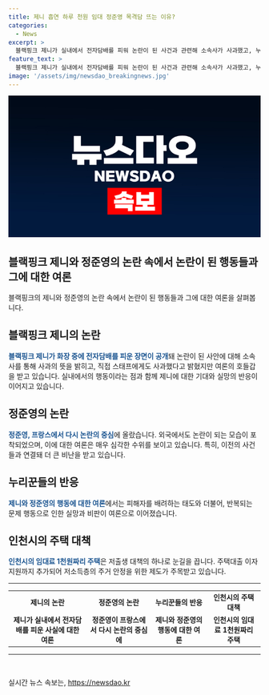 ```yaml
---
title: 제니 흡연 하루 천원 임대 정준영 목격담 뜨는 이유?
categories:
  - News
excerpt: >
  블랙핑크 제니가 실내에서 전자담배를 피워 논란이 된 사건과 관련해 소속사가 사과했고, 누리꾼들은 제니의 행동에 대해 실망을 표했습니다. 또한, 버닝썬 게이트의 핵심 인물인 정준영이 프랑스에서 목격된 사진이 등장해 논란이 일고 있으며, 이에 대한 누리꾼들의 비판이 이어졌습니다. 또한, 인천시가 신혼부부를 위해 하루 천 원의 임대료로 살 수 있는 집을 제공하기로 했습니다. 이로 인해 관심이 높아지고 있습니다.
feature_text: >
  블랙핑크 제니가 실내에서 전자담배를 피워 논란이 된 사건과 관련해 소속사가 사과했고, 누리꾼들은 제니의 행동에 대해 실망을 표했습니다. 또한, 버닝썬 게이트의 핵심 인물인 정준영이 프랑스에서 목격된 사진이 등장해 논란이 일고 있으며, 이에 대한 누리꾼들의 비판이 이어졌습니다. 또한, 인천시가 신혼부부를 위해 하루 천 원의 임대료로 살 수 있는 집을 제공하기로 했습니다. 이로 인해 관심이 높아지고 있습니다.
image: '/assets/img/newsdao_breakingnews.jpg'
---
```


<p><img src="/assets/img/newsdao_breakingnews.jpg" alt="cryptoinkorea 속보" /></p>

<h2>블랙핑크 제니와 정준영의 논란 속에서 논란이 된 행동들과 그에 대한 여론</h2>

<p data-ke-size="size16">블랙핑크의 제니와 정준영의 논란 속에서 논란이 된 행동들과 그에 대한 여론을 살펴봅니다.</p>

<h2 data-ke-size="size26">블랙핑크 제니의 논란</h2>

<p><b><span style="color: #1a5490;">블랙핑크 제니가 화장 중에 전자담배를 피운 장면이 공개</span></b>돼 논란이 된 사안에 대해 소속사를 통해 사과의 뜻을 밝히고, 직접 스태프에게도 사과했다고 밝혔지만 여론의 호들갑을 받고 있습니다. 실내에서의 행동이라는 점과 함께 제니에 대한 기대와 실망의 반응이 이어지고 있습니다.</p>

<h2 data-ke-size="size26">정준영의 논란</h2>

<p><b><span style="color: #1a5490;">정준영, 프랑스에서 다시 논란의 중심</span></b>에 올랐습니다. 외국에서도 논란이 되는 모습이 포착되었으며, 이에 대한 여론은 매우 심각한 수위를 보이고 있습니다. 특히, 이전의 사건들과 연결돼 더 큰 비난을 받고 있습니다.</p>

<h2 data-ke-size="size26">누리꾼들의 반응</h2>

<p><b><span style="color: #1a5490;">제니와 정준영의 행동에 대한 여론</span></b>에서는 피해자를 배려하는 태도와 더불어, 반복되는 문제 행동으로 인한 실망과 비판이 여론으로 이어졌습니다.</p>

<h2 data-ke-size="size26">인천시의 주택 대책</h2>

<p><b><span style="color: #1a5490;">인천시의 임대료 1천원짜리 주택</span></b>은 저출생 대책의 하나로 눈길을 끕니다. 주택대출 이자 지원까지 추가되어 저소득층의 주거 안정을 위한 제도가 주목받고 있습니다.</p>

<hr>

<table>
  <tbody>
    <tr>
      <td style="text-align: center; height: 17px;"><b>제니의 논란</b></td>
      <td style="text-align: center; height: 17px;"><b>정준영의 논란</b></td>
      <td style="text-align: center; height: 17px;"><b>누리꾼들의 반응</b></td>
      <td style="text-align: center; height: 17px;"><b>인천시의 주택 대책</b></td>
    </tr>
    <tr>
      <td style="text-align: center; height: 17px;"><b>제니가 실내에서 전자담배를 피운 사실에 대한 여론</b></td>
      <td style="text-align: center; height: 17px;"><b>정준영이 프랑스에서 다시 논란의 중심에</b></td>
      <td style="text-align: center; height: 17px;"><b>제니와 정준영의 행동에 대한 여론</b></td>
      <td style="text-align: center; height: 17px;"><b>인천시의 임대료 1천원짜리 주택</b></td>
    </tr>
  </tbody>
</table>

<hr>

<p data-ke-size="size16">&nbsp;</p>
실시간 뉴스 속보는, <a href="https://newsdao.kr" rel="dofollow">https://newsdao.kr</a>


